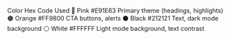 
Color	Hex Code	Used
🎀 Pink	#E91E63	Primary theme (headings, highlights)
🟠 Orange	#FF9800	CTA buttons, alerts
⚫ Black	#212121	Text, dark mode background
⚪ White	#FFFFFF	Light mode background, text contrast